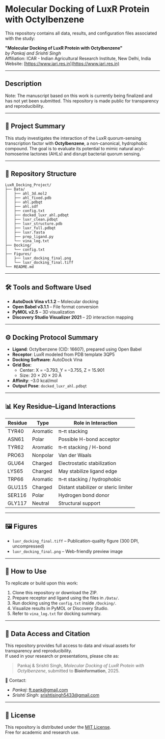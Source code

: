# Molecular Docking of LuxR Protein with Octylbenzene

This repository contains all data, results, and configuration files associated with the study:

**"Molecular Docking of LuxR Protein with Octylbenzene"**  
*by Pankaj and Srishti Singh*  
Affiliation: ICAR - Indian Agricultural Research Institute, New Delhi, India  
Website: [https://www.iari.res.in](https://www.iari.res.in)

---
## Description
Note: The manuscript based on this work is currently being finalized and has not yet been submitted. This repository is made public for transparency and reproducibility.

---
## 🧬 Project Summary

This study investigates the interaction of the LuxR quorum-sensing transcription factor with **Octylbenzene**, a non-canonical, hydrophobic compound. The goal is to evaluate its potential to mimic natural acyl-homoserine lactones (AHLs) and disrupt bacterial quorum sensing.

---

## 📁 Repository Structure

```
LuxR_Docking_Project/
├── Data/
│   ├── ahl_3d.mol2
│   ├── ahl_fixed.pdb
│   ├── ahl.pdbqt
│   ├── ahl.sdf
│   ├── config.txt
│   ├── docked_luxr_ahl.pdbqt
│   ├── luxr_clean.pdbqt
│   ├── luxr_structure.pdb
│   ├── luxr_full.pdbqt
│   ├── luxr.fasta
│   ├── prep_ligand.py
│   └── vina_log.txt
├── Docking/
│   └── config.txt
├── Figures/
│   ├── luxr_docking_final.png
│   └── luxr_docking_final.tiff
└── README.md
```

---

## 🛠️ Tools and Software Used

- **AutoDock Vina v1.1.2** – Molecular docking
- **Open Babel v3.1.1** – File format conversion
- **PyMOL v2.5** – 3D visualization
- **Discovery Studio Visualizer 2021** – 2D interaction mapping

---

## ⚙️ Docking Protocol Summary

- **Ligand**: Octylbenzene (CID: 16607), prepared using Open Babel
- **Receptor**: LuxR modeled from PDB template 3QP5
- **Docking Software**: AutoDock Vina
- **Grid Box**:
  - Center: X = –3.793, Y = –3.755, Z = 15.901
  - Size: 20 × 20 × 20 Å
- **Affinity**: –3.0 kcal/mol
- **Output Pose**: `docked_luxr_ahl.pdbqt`

---

## 📊 Key Residue–Ligand Interactions

| Residue | Type      | Role in Interaction                   |
|---------|-----------|----------------------------------------|
| TYR40   | Aromatic  | π–π stacking                           |
| ASN61   | Polar     | Possible H-bond acceptor               |
| TYR62   | Aromatic  | π–π stacking / H-bond                  |
| PRO63   | Nonpolar  | Van der Waals                          |
| GLU64   | Charged   | Electrostatic stabilization            |
| LYS65   | Charged   | May stabilize ligand edge              |
| TRP66   | Aromatic  | π–π stacking / hydrophobic             |
| GLU115  | Charged   | Distant stabilizer or steric limiter   |
| SER116  | Polar     | Hydrogen bond donor                    |
| GLY117  | Neutral   | Structural support                     |

---

## 🖼️ Figures

- `luxr_docking_final.tiff` – Publication-quality figure (300 DPI, uncompressed)
- `luxr_docking_final.png` – Web-friendly preview image

---

## 📜 How to Use

To replicate or build upon this work:

1. Clone this repository or download the ZIP.
2. Prepare receptor and ligand using the files in `/Data/`.
3. Run docking using the `config.txt` inside `/Docking/`.
4. Visualize results in PyMOL or Discovery Studio.
5. Refer to `vina_log.txt` for docking summary.

---

## 🔗 Data Access and Citation

This repository provides full access to data and visual assets for transparency and reproducibility.  
If used in your research or presentations, please cite as:

> Pankaj & Srishti Singh, *Molecular Docking of LuxR Protein with Octylbenzene*, submitted to **Bioinformation**, 2025.

📧 Contact:
- *Pankaj*: ft.pank@gmail.com  
- *Srishti Singh*: srishtisingh5433@gmail.com

---

## 📘 License

This repository is distributed under the [MIT License](https://opensource.org/licenses/MIT).  
Free for academic and research use.
